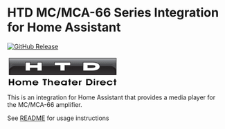 # HTD MC/MCA-66 Series Integration for Home Assistant

[![GitHub Release][releases-shield]][releases]

![HTD MC/MCA-66 Series](logo-htd.png)

This is an integration for Home Assistant that provides a media player for the MC/MCA-66 amplifier.

See [README](https://github.com/hikirsch/htd_mc-home-assistant/blob/main/README.md) for usage instructions

[releases-shield]: https://img.shields.io/github/release/hikirsch/htd_mc-home-assistant
[releases]: https://github.com/hikirsch/htd_mc-home-assistant
